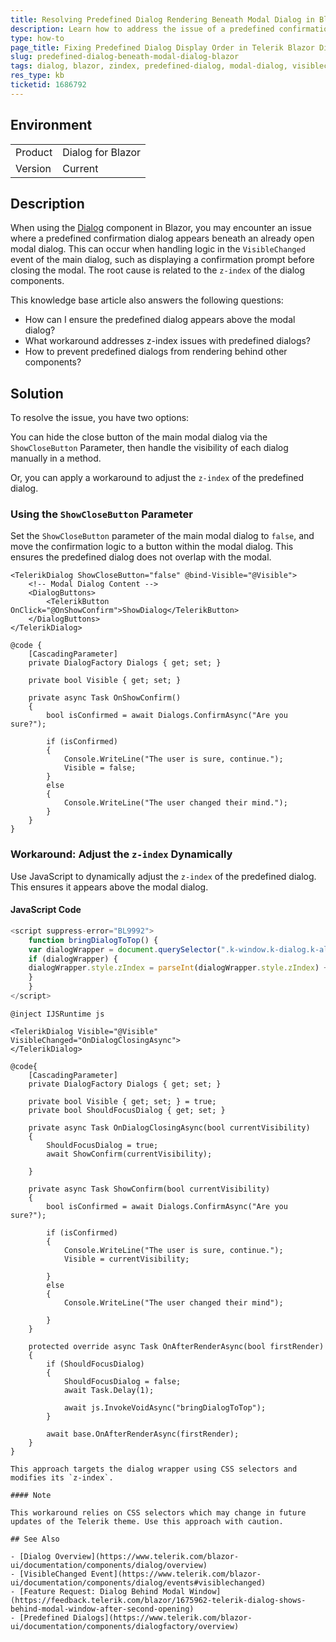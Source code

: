 ```yaml
---
title: Resolving Predefined Dialog Rendering Beneath Modal Dialog in Blazor
description: Learn how to address the issue of a predefined confirmation dialog appearing beneath a modal dialog in Blazor.
type: how-to
page_title: Fixing Predefined Dialog Display Order in Telerik Blazor Dialog
slug: predefined-dialog-beneath-modal-dialog-blazor
tags: dialog, blazor, zindex, predefined-dialog, modal-dialog, visiblechanged, workaround
res_type: kb
ticketid: 1686792
---
```


## Environment

<table>
<tbody>
<tr>
<td>Product</td>
<td>
Dialog for Blazor
</td>
</tr>
<tr>
<td>Version</td>
<td>Current</td>
</tr>
</tbody>
</table>

## Description

When using the [Dialog](https://www.telerik.com/blazor-ui/documentation/components/dialog/overview) component in Blazor, you may encounter an issue where a predefined confirmation dialog appears beneath an already open modal dialog. This can occur when handling logic in the `VisibleChanged` event of the main dialog, such as displaying a confirmation prompt before closing the modal. The root cause is related to the `z-index` of the dialog components.

This knowledge base article also answers the following questions:
- How can I ensure the predefined dialog appears above the modal dialog?
- What workaround addresses z-index issues with predefined dialogs?
- How to prevent predefined dialogs from rendering behind other components?

## Solution

To resolve the issue, you have two options:

You can hide the close button of the main modal dialog via the `ShowCloseButton` Parameter, then handle the visibility of each dialog manually in a method.

Or, you can apply a workaround to adjust the `z-index` of the predefined dialog.

### Using the `ShowCloseButton` Parameter

Set the `ShowCloseButton` parameter of the main modal dialog to `false`, and move the confirmation logic to a button within the modal dialog. This ensures the predefined dialog does not overlap with the modal.

```razor
<TelerikDialog ShowCloseButton="false" @bind-Visible="@Visible">
    <!-- Modal Dialog Content -->
    <DialogButtons>
        <TelerikButton OnClick="@OnShowConfirm">ShowDialog</TelerikButton>
    </DialogButtons>
</TelerikDialog>

@code {
    [CascadingParameter]
    private DialogFactory Dialogs { get; set; }

    private bool Visible { get; set; }

    private async Task OnShowConfirm()
    {
        bool isConfirmed = await Dialogs.ConfirmAsync("Are you sure?");

        if (isConfirmed)
        {
            Console.WriteLine("The user is sure, continue.");
            Visible = false;
        }
        else
        {
            Console.WriteLine("The user changed their mind.");
        }
    }
}
```

### Workaround: Adjust the `z-index` Dynamically

Use JavaScript to dynamically adjust the `z-index` of the predefined dialog. This ensures it appears above the modal dialog.

#### JavaScript Code

```javascript
<script suppress-error="BL9992">
    function bringDialogToTop() {
    var dialogWrapper = document.querySelector(".k-window.k-dialog.k-alert.telerik-blazor").closest(".k-dialog-wrapper");
    if (dialogWrapper) {
    dialogWrapper.style.zIndex = parseInt(dialogWrapper.style.zIndex) + 2;
    }
    }
</script>
```

```razor
@inject IJSRuntime js

<TelerikDialog Visible="@Visible" VisibleChanged="OnDialogClosingAsync">
</TelerikDialog>

@code{
    [CascadingParameter]
    private DialogFactory Dialogs { get; set; }

    private bool Visible { get; set; } = true;
    private bool ShouldFocusDialog { get; set; }

    private async Task OnDialogClosingAsync(bool currentVisibility)
    {
        ShouldFocusDialog = true;
        await ShowConfirm(currentVisibility);

    }

    private async Task ShowConfirm(bool currentVisibility)
    {
        bool isConfirmed = await Dialogs.ConfirmAsync("Are you sure?");

        if (isConfirmed)
        {
            Console.WriteLine("The user is sure, continue.");
            Visible = currentVisibility;

        }
        else
        {
            Console.WriteLine("The user changed their mind");
          
        }
    }

    protected override async Task OnAfterRenderAsync(bool firstRender)
    {
        if (ShouldFocusDialog)
        {
            ShouldFocusDialog = false;
            await Task.Delay(1);

            await js.InvokeVoidAsync("bringDialogToTop");
        }

        await base.OnAfterRenderAsync(firstRender);
    }
}

This approach targets the dialog wrapper using CSS selectors and modifies its `z-index`.

#### Note

This workaround relies on CSS selectors which may change in future updates of the Telerik theme. Use this approach with caution.

## See Also

- [Dialog Overview](https://www.telerik.com/blazor-ui/documentation/components/dialog/overview)
- [VisibleChanged Event](https://www.telerik.com/blazor-ui/documentation/components/dialog/events#visiblechanged)
- [Feature Request: Dialog Behind Modal Window](https://feedback.telerik.com/blazor/1675962-telerik-dialog-shows-behind-modal-window-after-second-opening) 
- [Predefined Dialogs](https://www.telerik.com/blazor-ui/documentation/components/dialogfactory/overview)
